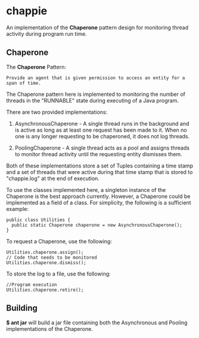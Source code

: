 # chappie

An implementation of the **Chaperone** pattern design for monitoring thread activity during program run time.

## Chaperone

The **Chaperone** Pattern:
```
Provide an agent that is given permission to access an entity for a span of time.
```

The Chaperone pattern here is implemented to monitoring the number of threads in the "RUNNABLE" state during executing of a Java program.

There are two provided implementations:

1) AsynchronousChaperone - A single thread runs in the background and is active as long as at least one request has been made to it. When no one is any longer requesting to be chaperoned, it does not log threads.

2) PoolingChaperone - A single thread acts as a pool and assigns threads to monitor thread activity until the requesting entity dismisses them.

Both of these implementations store a set of Tuples containing a time stamp and a set of threads that were active during that time stamp that is stored to "chappie.log" at the end of execution.

To use the classes implemented here, a singleton instance of the Chaperone is the best approach currently. However, a Chaperone could be implemented as a field of a class. For simplicity, the following is a sufficient example:

```
public class Utilities {
  public static Chaperone chaperone = new AsynchronousChaperone();
}
```

To request a Chaperone, use the following:

```
Utilities.chaperone.assign();
// Code that needs to be monitored
Utilities.chaperone.dismiss();
```

To store the log to a file, use the following:

```
//Program execution
Utilities.chaperone.retire();
```

## Building

**$ ant jar** will build a jar file containing both the Asynchronous and Pooling implementations of the Chaperone.
